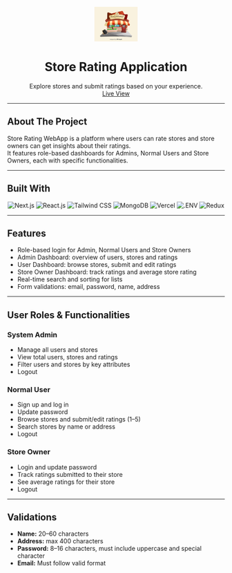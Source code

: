 <!-- PROJECT LOGO -->
<br />
<div align="center">
  <a href="https://github.com/github_username/store-rating-app">
    <img src="public/cafe3d.jpg" alt="Logo" width="100" height="80">
  </a>

<h1 align="center">Store Rating Application</h1>

<p align="center">
  Explore stores and submit ratings based on your experience.  
  <br />
  <a href="https://store-rating-app.vercel.app/">Live View</a>
</p>
</div>

---

## About The Project

Store Rating WebApp is a platform where users can rate stores and store owners can get insights about their ratings.  
It features role-based dashboards for Admins, Normal Users and Store Owners, each with specific functionalities.

---

## Built With

<div align="center">
  <img src="https://img.shields.io/badge/Next.js-000000?style=for-the-badge&logo=nextdotjs&logoColor=white" alt="Next.js">
  <img src="https://img.shields.io/badge/React-20232A?style=for-the-badge&logo=react&logoColor=61DAFB" alt="React.js">
  <img src="https://img.shields.io/badge/Tailwind%20CSS-222222?style=for-the-badge&logo=tailwind-css&logoColor=06B6D4" alt="Tailwind CSS">
  <img src="https://img.shields.io/badge/MongoDB-47A248?style=for-the-badge&logo=mongodb&logoColor=FFFFFF" alt="MongoDB">
  <img src="https://img.shields.io/badge/Vercel-000000?style=for-the-badge&logo=vercel&logoColor=FFFFFF" alt="Vercel">
  <img src="https://img.shields.io/badge/.ENV-222222?style=for-the-badge&logo=.env&logoColor=ECD53F" alt=".ENV">
  <img src="https://img.shields.io/badge/Redux-764ABC?style=for-the-badge&logo=redux&logoColor=FFFFFF" alt="Redux">
</div>

---

## Features

- Role-based login for Admin, Normal Users and Store Owners
- Admin Dashboard: overview of users, stores and ratings
- User Dashboard: browse stores, submit and edit ratings
- Store Owner Dashboard: track ratings and average store rating
- Real-time search and sorting for lists
- Form validations: email, password, name, address

---

## User Roles & Functionalities

### System Admin
- Manage all users and stores
- View total users, stores and ratings
- Filter users and stores by key attributes
- Logout

### Normal User
- Sign up and log in
- Update password
- Browse stores and submit/edit ratings (1–5)
- Search stores by name or address
- Logout

### Store Owner
- Login and update password
- Track ratings submitted to their store
- See average ratings for their store
- Logout

---

## Validations
- **Name:** 20–60 characters  
- **Address:** max 400 characters  
- **Password:** 8–16 characters, must include uppercase and special character  
- **Email:** Must follow valid format



